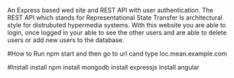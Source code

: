 An Express based wed site and REST API with user authentication. The REST API which stands for Representational State Transfer
Is architectural style for distrubuted hypermedia systems. With this website you are able to login, once logged in your able
to see the other users and are able to delete users or add new users to the database.




#How to Run
npm start
and then go to url cand type loc.mean.example.com





#Install
install npm
install mongodb
install expressjs
install angular






























